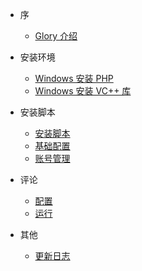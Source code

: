 - 序
  - [Glory 介绍](/start/introduce)

- 安装环境

  - [Windows 安装 PHP](/environment/windows-install-php)
  - [Windows 安装 VC++ 库](/environment/windows-install-vc++)

- 安装脚本

  - [安装脚本](/script/install)
  - [基础配置](/script/setting)
  - [账号管理](/script/account)

- 评论

  - [配置](/comment/setting)
  - [运行](/comment/execute)

- 其他

  - [更新日志](/other/update)